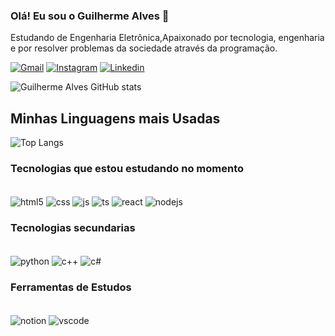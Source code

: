 ### Olá! Eu sou o Guilherme Alves 🤙


Estudando de Engenharia Eletrônica,Apaixonado por tecnologia, engenharia e por resolver problemas da sociedade através da programação.
<br/>

[![Gmail](https://img.shields.io/badge/Gmail-D14836?style=for-the-badge&logo=gmail&logoColor=white)](guilhermealvesskr@gmail.com)
[![Instagram](https://img.shields.io/badge/Instagram-E4405F?style=for-the-badge&logo=instagram&logoColor=white)]([guilhermealvesskr@gmail.com](https://www.instagram.com/_guilhermeallves/))
[![Linkedin](https://img.shields.io/badge/LinkedIn-0077B5?style=for-the-badge&logo=linkedin&logoColor=white)](https://www.linkedin.com/in/guilhermealvessilva/)

![Guilherme Alves GitHub stats](https://github-readme-stats.vercel.app/api?username=bitsbygui&show_icons=true&theme=radical)


## Minhas Linguagens mais Usadas

![Top Langs](https://github-readme-stats.vercel.app/api/top-langs/?username=anuraghazra&layout=compact)

### Tecnologias que estou estudando no momento

<div style="display: inline_block"><br/>
    <img align="center" alt="html5" src="https://img.shields.io/badge/HTML5-E34F26?style=for-the-badge&logo=html5&logoColor=white"/>
    <img align="center" alt="css" src="https://img.shields.io/badge/CSS3-1572B6?style=for-the-badge&logo=css3&logoColor=white"/>
    <img align="center" alt="js" src="https://img.shields.io/badge/JavaScript-F7DF1E?style=for-the-badge&logo=javascript&logoColor=black"/>
    <img align="center" alt="ts" src="https://img.shields.io/badge/TypeScript-007ACC?style=for-the-badge&logo=typescript&logoColor=white"/>
    <img align="center" alt="react" src="https://img.shields.io/badge/React-20232A?style=for-the-badge&logo=react&logoColor=61DAFB"/>
    <img align="center" alt="nodejs" src="https://img.shields.io/badge/Node.js-43853D?style=for-the-badge&logo=node.js&logoColor=white"/>
</div>

### Tecnologias secundarias

<div style="display: inline_block"><br/>
    <img align="center" alt="python" src="https://img.shields.io/badge/Python-14354C?style=for-the-badge&logo=python&logoColor=white"/>
    <img align="center" alt="c++" src="https://img.shields.io/badge/C%2B%2B-00599C?style=for-the-badge&logo=c%2B%2B&logoColor=white"/>
    <img align="center" alt="c#" src="https://img.shields.io/badge/C%23-239120?style=for-the-badge&logo=c-sharp&logoColor=white"/>
    
</div>

  ### Ferramentas de Estudos
 <div style="display: inline_block"><br/>
    <img align="center" alt="notion" src="https://img.shields.io/badge/Notion-000000?style=for-the-badge&logo=notion&logoColor=white"/>
    <img align="center" alt="vscode" src="https://img.shields.io/badge/vscode-4285F4?style=for-the-badge&logo=vscode&logoColor=white"/>
    
</div>   

